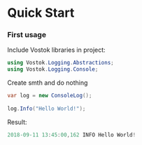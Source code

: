 # Quick Start

### First usage

Include Vostok libraries in project:

```csharp
using Vostok.Logging.Abstractions;
using Vostok.Logging.Console;
```

Create smth and do nothing

```csharp
var log = new ConsoleLog();
            
log.Info("Hello World!");
```

Result:

```csharp
2018-09-11 13:45:00,162 INFO Hello World!
```

